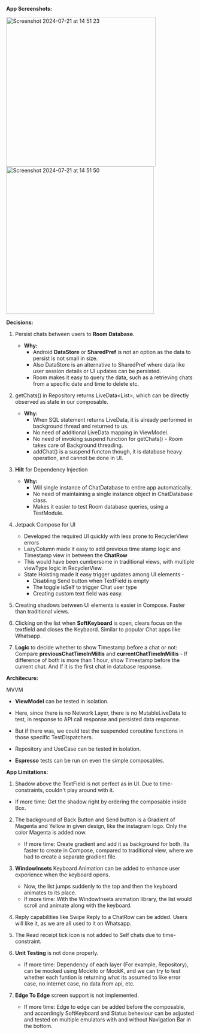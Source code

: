 **App Screenshots:**

<img width="399" alt="Screenshot 2024-07-21 at 14 51 23" src="https://github.com/user-attachments/assets/de2a5aad-2d0a-497e-b634-2069649fa258">
   
<img width="394" alt="Screenshot 2024-07-21 at 14 51 50" src="https://github.com/user-attachments/assets/68228072-aada-4dcc-8050-fdc976acd1b1">



**Decisions:**

1. Persist chats between users to **Room Database**.
   - **Why:**
     - Android **DataStore** or **SharedPref** is not an option as the data to persist is not small in size.
     - Also DataStore is an alternative to SharedPref where data like user session details or UI updates can be persisted.
     - Room makes it easy to query the data, such as a retrieving chats from a specific date and time to delete etc.

2. getChats() in Repository returns LiveData<List<Chat>>, which can be directly observed as state in our composable.
   - **Why:**
     - When SQL statement returns LiveData, it is already performed in background thread and returned to us.
     - No need of additional LiveData mapping in ViewModel.
     - No need of invoking suspend function for getChats() - Room takes care of Background threading.
     - addChat() is a suspend functon though, it is database heavy operation, and cannot be done in UI.

4. **Hilt** for Dependency Injection
   - **Why:**
     - Will single instance of ChatDatabase to entire app automatically.
     - No need of maintaining a single instance object in ChatDatabase class.
     - Makes it easier to test Room database queries, using a TestModule.

5. Jetpack Compose for UI
   - Developed the required UI quickly with less prone to RecyclerView errors
   - LazyColumn made it easy to add previous time stamp logic and Timestamp view in between the **ChatRow**
   - This would have been cumbersome in traditional views, with multiple viewType logic in RecyclerView.
   - State Hoisting made it easy trigger updates among UI elements -
     - Disabling Send button when TextField is empty
     - The toggle isSelf to trigger Chat user type
     - Creating custom text field was easy.

6. Creating shadows between UI elements is easier in Compose. Faster than traditional views.
   
7. Clicking on the list when **SoftKeyboard** is open, clears focus on the textfield and closes the Keybaord. Similar to popular Chat apps like Whatsapp.

8. **Logic** to decide whether to show Timestamp before a chat or not:
   Compare **previousChatTimeInMillis** and **currentChatTimeInMillis** - If difference of both is more than 1 hour, show Timestamp before the current chat.
   And
   If it is the first chat in database response.

**Architecure:**

MVVM
- **ViewModel** can be tested in isolation. 
- Here, since there is no Network Layer, there is no MutableLiveData to test, in response to API call response and persisted data response.
- But if there was, we could test the suspended coroutine functions in those specific TestDispatchers.

- Repository and UseCase can be tested in isolation.
- **Espresso** tests can be run on even the simple composables.

**App Limitations:**
1. Shadow above the TextField is not perfect as in UI. Due to time-constraints, couldn't play around with it.
  - If more time: Get the shadow right by ordering the composable inside Box.
    
2. The background of Back Button and Send button is a Gradient of Magenta and Yellow in given design, like the instagram logo. Only the color Magenta is added now.
   - If more time: Create gradient and add it as background for both. Its faster to create in Compose, compared to traditional view, where we had to create a separate gradient file.

3. **WindowInsets** Keyboard Animation can be added to enhance user experience when the keyboard opens.
   - Now, the list jumps suddenly to the top and then the keyboard animates to its place.
   - If more time: With the WindowInsets animation library, the list would scroll and animate along with the keyboard.

4. Reply capabilities like Swipe Reply to a ChatRow can be added. Users will like it, as we are all used to it on Whatsapp.
   
5. The Read receipt tick icon is not added to Self chats due to time-constraint.

6. **Unit Testing** is not done properly.
   - If more time: Dependency of each layer (For example, Repository), can be mocked using Mockito or MockK, and we can try to test whether each funtion is returning what its assumed to like error case, no internet case, no data from api, etc.

7. **Edge To Edge** screen support is not implemented.
   - If more time: Edge to edge can be added before the composable, and accordingly SoftKeyboard and Status beheviour can be adjusted and tested on multiple emulators with and without Navigation Bar in the bottom.
    
